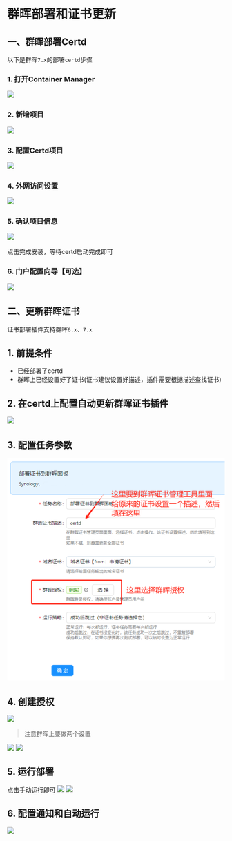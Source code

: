 # 群晖部署和证书更新


## 一、群晖部署Certd

以下是群晖`7.x`的部署`certd`步骤

### 1. 打开Container Manager

![](./images/1.png)

### 2. 新增项目

![](./images/2.png)

### 3. 配置Certd项目

![](./images/3.png)

### 4. 外网访问设置

![](./images/4.png)

### 5. 确认项目信息

![](./images/5.png)

点击完成安装，等待certd启动完成即可

### 6. 门户配置向导【可选】

![](./images/6.png)


## 二、更新群晖证书

证书部署插件支持群晖`6.x`、`7.x`

## 1. 前提条件
* 已经部署了certd
* 群晖上已经设置好了证书(证书建议设置好描述，插件需要根据描述查找证书)

## 2. 在certd上配置自动更新群晖证书插件
![](./images/deploy.png)

## 3. 配置任务参数
![](./images/deploy1.png)

## 4. 创建授权
![](./images/deploy2.png)
> 注意群晖上要做两个设置   

![](./images/setting2.png)
![](./images/setting1.png)

## 5. 运行部署
点击手动运行即可
![](./images/deploy3.png)
![](./images/deploy4.png)

## 6. 配置通知和自动运行
![](./images/notify.png)